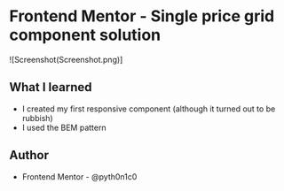 # Frontend Mentor - Single price grid component solution

![Screenshot(Screenshot.png)]

## What I learned

- I created my first responsive component (although it turned out to be rubbish)
- I used the BEM pattern

## Author

- Frontend Mentor - @pyth0n1c0
